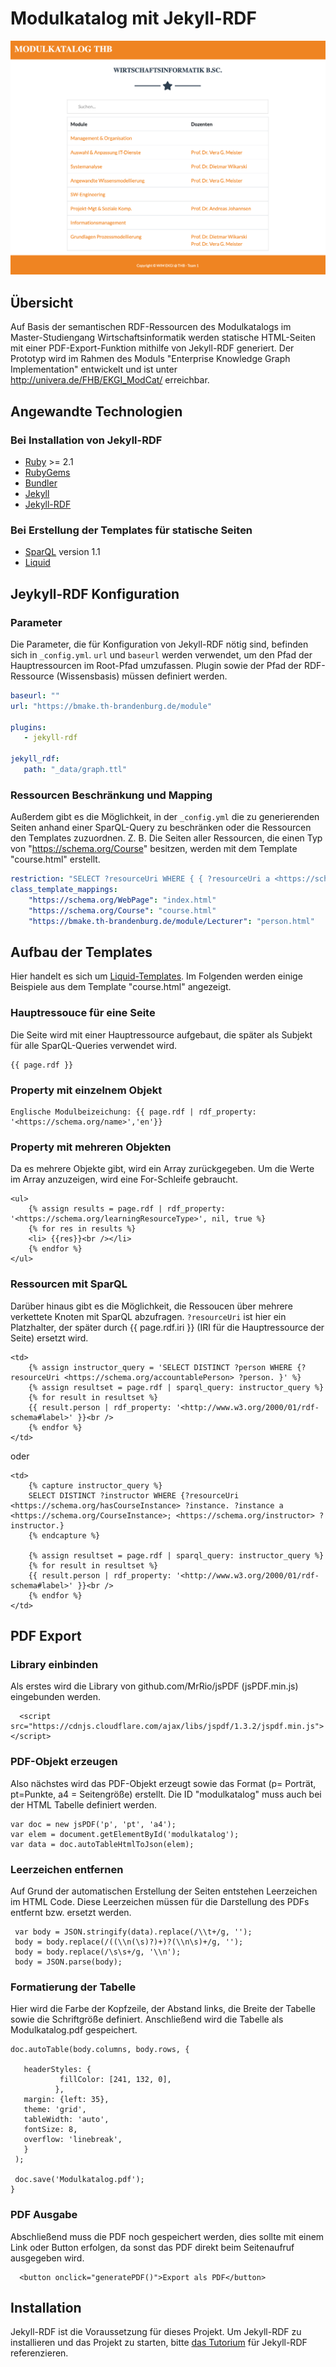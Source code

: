 # Modulkatalog mit Jekyll-RDF

![modulkatalog collage](https://github.com/adamthb/Jekyll-RDF/blob/master/home.png)

## Übersicht

Auf Basis der semantischen RDF-Ressourcen des Modulkatalogs im Master-Studiengang Wirtschaftsinformatik werden statische HTML-Seiten mit einer PDF-Export-Funktion mithilfe von Jekyll-RDF generiert. Der Prototyp wird im Rahmen des Moduls "Enterprise Knowledge Graph Implementation" entwickelt und ist unter <http://univera.de/FHB/EKGI_ModCat/> erreichbar.

## Angewandte Technologien

### Bei Installation von Jekyll-RDF

- [Ruby](https://www.ruby-lang.org/) >= 2.1
- [RubyGems](https://rubygems.org/)
- [Bundler](https://bundler.io/)
- [Jekyll](https://jekyllrb.com/)
- [Jekyll-RDF](https://github.com/white-gecko/JekyllRDF-Tutorial/)


### Bei Erstellung der Templates für statische Seiten

- [SparQL](https://www.w3.org/TR/sparql11-overview/) version 1.1
- [Liquid](https://shopify.github.io/liquid/)


## Jeykyll-RDF Konfiguration

### Parameter

Die Parameter, die für Konfiguration von Jekyll-RDF nötig sind, befinden sich in `_config.yml`. `url` und `baseurl` werden verwendet, um den Pfad der Hauptressourcen im Root-Pfad umzufassen. Plugin sowie der Pfad der RDF-Ressource (Wissensbasis) müssen definiert werden.

```yaml
baseurl: ""
url: "https://bmake.th-brandenburg.de/module"

plugins:
   - jekyll-rdf

jekyll_rdf:
   path: "_data/graph.ttl"

```

### Ressourcen Beschränkung und Mapping

Außerdem gibt es die Möglichkeit, in der `_config.yml` die zu generierenden Seiten anhand einer SparQL-Query zu beschränken oder die Ressourcen den Templates zuzuordnen. Z. B. Die Seiten aller Ressourcen, die einen Typ von "https://schema.org/Course" besitzen, werden mit dem Template "course.html" erstellt.

```yaml
restriction: "SELECT ?resourceUri WHERE { { ?resourceUri a <https://schema.org/Course> . } UNION  { ?resourceUri a <https://schema.org/WebPage> } UNION { ?resourceUri a <https://bmake.th-brandenburg.de/module/Lecturer>.}}"
class_template_mappings:
    "https://schema.org/WebPage": "index.html"
    "https://schema.org/Course": "course.html"
    "https://bmake.th-brandenburg.de/module/Lecturer": "person.html"
```

## Aufbau der Templates

Hier handelt es sich um [Liquid-Templates](https://shopify.github.io/liquid/). Im Folgenden werden einige Beispiele aus dem Template "course.html" angezeigt.

### Hauptressouce für eine Seite

Die Seite wird mit einer Hauptressource aufgebaut, die später als Subjekt für alle SparQL-Queries verwendet wird.

    {{ page.rdf }}

### Property mit einzelnem Objekt

```
Englische Modulbeizeichung: {{ page.rdf | rdf_property: '<https://schema.org/name>','en'}}
```

### Property mit mehreren Objekten

Da es mehrere Objekte gibt, wird ein Array zurückgegeben. Um die Werte im Array anzuzeigen, wird eine For-Schleife gebraucht.
```
<ul>
    {% assign results = page.rdf | rdf_property: '<https://schema.org/learningResourceType>', nil, true %}
    {% for res in results %}
    <li> {{res}}<br /></li>
    {% endfor %}
</ul>
```

### Ressourcen mit SparQL

Darüber hinaus gibt es die Möglichkeit, die Ressoucen über mehrere verkettete Knoten mit SparQL abzufragen. `?resourceUri` ist hier ein Platzhalter, der später durch {{ page.rdf.iri }} (IRI für die Hauptressource der Seite) ersetzt wird.

```
<td>
    {% assign instructor_query = 'SELECT DISTINCT ?person WHERE {?resourceUri <https://schema.org/accountablePerson> ?person. }' %}
    {% assign resultset = page.rdf | sparql_query: instructor_query %}
    {% for result in resultset %}
    {{ result.person | rdf_property: '<http://www.w3.org/2000/01/rdf-schema#label>' }}<br />
    {% endfor %}
</td>
```

oder 

```
<td>
    {% capture instructor_query %}
    SELECT DISTINCT ?instructor WHERE {?resourceUri <https://schema.org/hasCourseInstance> ?instance. ?instance a <https://schema.org/CourseInstance>; <https://schema.org/instructor> ?instructor.}
    {% endcapture %}
    
    {% assign resultset = page.rdf | sparql_query: instructor_query %}
    {% for result in resultset %}
    {{ result.person | rdf_property: '<http://www.w3.org/2000/01/rdf-schema#label>' }}<br />
    {% endfor %}
</td>
```

## PDF Export

### Library einbinden

Als erstes wird die Library von github.com/MrRio/jsPDF  (jsPDF.min.js) eingebunden werden. 

```
  <script src="https://cdnjs.cloudflare.com/ajax/libs/jspdf/1.3.2/jspdf.min.js"></script>
```


### PDF-Objekt erzeugen
Also nächstes wird das PDF-Objekt erzeugt sowie das Format (p= Porträt, pt=Punkte, a4 = Seitengröße) erstellt. 
Die ID "modulkatalog" muss auch bei der HTML Tabelle definiert werden.

```
var doc = new jsPDF('p', 'pt', 'a4');
var elem = document.getElementById('modulkatalog');  
var data = doc.autoTableHtmlToJson(elem);
```

### Leerzeichen entfernen

Auf Grund der automatischen Erstellung der Seiten entstehen Leerzeichen im HTML Code. Diese Leerzeichen müssen für die Darstellung des PDFs entfernt bzw. ersetzt werden. 
 
 ```
  var body = JSON.stringify(data).replace(/\\t+/g, '');
  body = body.replace(/((\\n(\s)?)+)?(\\n\s)+/g, '');
  body = body.replace(/\s\s+/g, '\\n');
  body = JSON.parse(body);
```


### Formatierung der Tabelle

Hier wird die Farbe der Kopfzeile, der Abstand links, die Breite der Tabelle sowie die Schriftgröße definiert.
Anschließend wird die Tabelle als Modulkatalog.pdf gespeichert. 
 
 ```
 doc.autoTable(body.columns, body.rows, {

    headerStyles: {
            fillColor: [241, 132, 0],
           },
    margin: {left: 35},
    theme: 'grid',
    tableWidth: 'auto',
    fontSize: 8,
    overflow: 'linebreak',
    }     
  );
    
  doc.save('Modulkatalog.pdf');
}
```

### PDF Ausgabe
Abschließend muss die PDF noch gespeichert werden, dies sollte mit einem Link oder Button erfolgen, da sonst das PDF direkt beim Seitenaufruf ausgegeben wird. 

```
  <button onclick="generatePDF()">Export als PDF</button>

```

## Installation

Jekyll-RDF ist die Voraussetzung für dieses Projekt. Um Jekyll-RDF zu installieren und das Projekt zu starten, bitte [das Tutorium](https://github.com/white-gecko/JekyllRDF-Tutorial) für Jekyll-RDF referenzieren.





